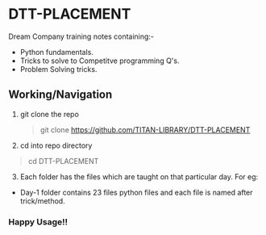 # DTT-PLACEMENT

Dream Company training notes containing:-

- Python fundamentals.
- Tricks to solve to Competitve programming Q's.
- Problem Solving tricks.

## Working/Navigation

1. git clone the repo

   > git clone https://github.com/TITAN-LIBRARY/DTT-PLACEMENT

2. cd into repo directory

> cd DTT-PLACEMENT

3. Each folder has the files which are taught on that particular day. For eg:

- Day-1 folder contains 23 files python files and each file is named after trick/method.

### Happy Usage!!
